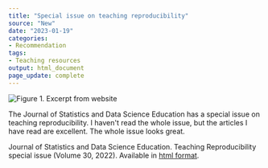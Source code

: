 ```yaml
---
title: "Special issue on teaching reproducibility"
source: "New"
date: "2023-01-19"
categories:
- Recommendation
tags:
- Teaching resources
output: html_document
page_update: complete
---
```


![Figure 1. Excerpt from website](http://www.pmean.com/new-images/23/teaching-reproducibility-01.png)

<div class="notes">

The Journal of Statistics and Data Science Education has a special issue on teaching reproducibility. I haven't read the whole issue, but the articles I have read are excellent. The whole issue looks great.

Journal of Statistics and Data Science Education. Teaching Reproducibility special issue (Volume 30, 2022). Available in [html format][jsd1].

[jsd1]: https://www.tandfonline.com/toc/ujse21/30/3

</div>
